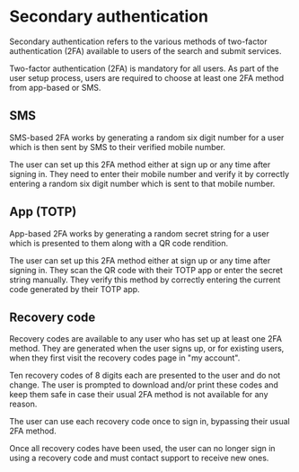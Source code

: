 # Secondary authentication

Secondary authentication refers to the various methods of two-factor
authentication (2FA) available to users of the search and submit services.

Two-factor authentication (2FA) is mandatory for all users.
As part of the user setup process, users are required to choose at least
one 2FA method from app-based or SMS.

## SMS

SMS-based 2FA works by generating a random six digit number for a user which is
then sent by SMS to their verified mobile number.

The user can set up this 2FA method either at sign up or any time after signing
in. They need to enter their mobile number and verify it by correctly entering
a random six digit number which is sent to that mobile number.

## App (TOTP)

App-based 2FA works by generating a random secret string for a user which is
presented to them along with a QR code rendition.

The user can set up this 2FA method either at sign up or any time after signing
in. They scan the QR code with their TOTP app or enter the secret string manually.
They verify this method by correctly entering the current code generated by their
TOTP app.

## Recovery code

Recovery codes are available to any user who has set up at least one 2FA method.
They are generated when the user signs up, or for existing users, when they first
visit the recovery codes page in "my account".

Ten recovery codes of 8 digits each are presented to the user and do not change.
The user is prompted to download and/or print these codes and keep them safe in
case their usual 2FA method is not available for any reason.

The user can use each recovery code once to sign in, bypassing their usual 2FA
method.

Once all recovery codes have been used, the user can no longer sign in using a
recovery code and must contact support to receive new ones.
